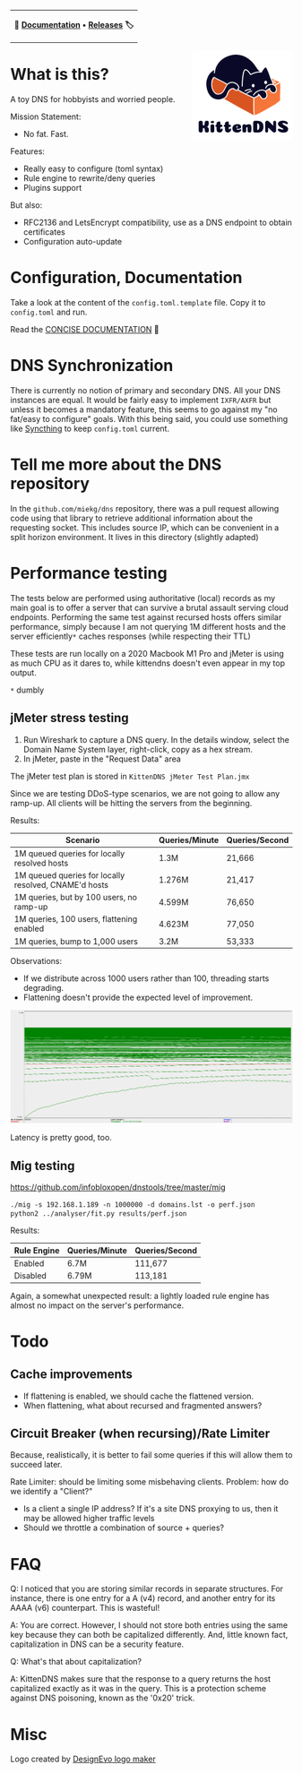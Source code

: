 <div align="center">
    
<table>
<tr>
<td>
    
<p align="center">
	<strong>
		📖&nbsp;<a href="/Fusion/kittendns/wiki)">Documentation</a>
		•
		<a href="/Fusion/kittendns/releases">Releases</a>&nbsp;🏷️
	</strong>
</p>

</td>
</tr>
</table>

</div>

<img src="assets/kittendns.png" align="right"/>

# What is this?

A toy DNS for hobbyists and worried people.

Mission Statement:

- No fat. Fast.

Features:

- Really easy to configure (toml syntax)
- Rule engine to rewrite/deny queries
- Plugins support

But also:

- RFC2136 and LetsEncrypt compatibility, use as a DNS endpoint to obtain certificates
- Configuration auto-update


# Configuration, Documentation


    
Take a look at the content of the `config.toml.template` file. Copy it to `config.toml` and run.

Read the [CONCISE DOCUMENTATION](https://github.com/Fusion/kittendns/wiki) 📖



# DNS Synchronization

There is currently no notion of primary and secondary DNS. All your DNS instances are equal. It would be fairly easy to implement `IXFR/AXFR` but unless it becomes a mandatory feature, this seems to go against my "no fat/easy to configure" goals. With this being said, you could use something like [Syncthing](https://syncthing.net/) to keep `config.toml` current.

# Tell me more about the DNS repository

In the `github.com/miekg/dns` repository, there was a pull request allowing code using that library to retrieve additional information about the requesting socket. This includes source IP, which can be convenient in a split horizon environment. It lives in this directory (slightly adapted)

# Performance testing

The tests below are performed using authoritative (local) records as my main goal is to offer a server that can survive a brutal assault serving cloud endpoints. Performing the same test against recursed hosts offers similar performance, simply because I am not querying 1M different hosts and the server efficiently`*` caches responses (while respecting their TTL)

These tests are run locally on a 2020 Macbook M1 Pro and jMeter is using as much CPU as it dares to, while kittendns doesn't even appear in my top output.

`*` dumbly

## jMeter stress testing

1. Run Wireshark to capture a DNS query. In the details window, select the Domain Name System layer, right-click, copy as a hex stream.
2. In jMeter, paste in the "Request Data" area

The jMeter test plan is stored in `KittenDNS jMeter Test Plan.jmx`

Since we are testing DDoS-type scenarios, we are not going to allow any ramp-up. All clients will be hitting the servers from the beginning.

Results:

|Scenario|Queries/Minute|Queries/Second|
|-|-|-|
|1M queued queries for locally resolved hosts|1.3M|21,666|
|1M queued queries for locally resolved, CNAME'd hosts|1.276M|21,417|
|1M queries, but by 100 users, no ramp-up|4.599M|76,650|
|1M queries, 100 users, flattening enabled|4.623M|77,050|
|1M queries, bump to 1,000 users|3.2M|53,333|

Observations:
- If we distribute across 1000 users rather than 100, threading starts degrading.
- Flattening doesn't provide the expected level of improvement.

![](assets/jmeter-kittendns.png)

Latency is pretty good, too.

## Mig testing

https://github.com/infobloxopen/dnstools/tree/master/mig

```
./mig -s 192.168.1.189 -n 1000000 -d domains.lst -o perf.json
python2 ../analyser/fit.py results/perf.json
```

Results:

|Rule Engine|Queries/Minute|Queries/Second|
|-|-|-|
|Enabled|6.7M|111,677|
|Disabled|6.79M|113,181|

Again, a somewhat unexpected result: a lightly loaded rule engine has almost no impact on the server's performance.


# Todo

## Cache improvements

- If flattening is enabled, we should cache the flattened version.
- When flattening, what about recursed and fragmented answers?

## Circuit Breaker (when recursing)/Rate Limiter

Because, realistically, it is better to fail some queries if this will allow them to succeed later.

Rate Limiter: should be limiting some misbehaving clients. Problem: how do we identify a "Client?"
- Is a client a single IP address? If it's a site DNS proxying to us, then it may be allowed higher traffic levels
- Should we throttle a combination of source + queries?

# FAQ

Q: I noticed that you are storing similar records in separate structures. For instance, there is one entry for a A (v4) record,
and another entry for its AAAA (v6) counterpart. This is wasteful!

A: You are correct. However, I should not store both entries using the same key because they can both be capitalized differently.
And, little known fact, capitalization in DNS can be a security feature.

Q: What's that about capitalization?

A: KittenDNS makes sure that the response to a query returns the host capitalized exactly as it was in the query.
This is a protection scheme against DNS poisoning, known as the '0x20' trick.

# Misc

<div>Logo created by <a href="https://www.designevo.com/" title="Free Online Logo Maker">DesignEvo logo maker</a></div>
